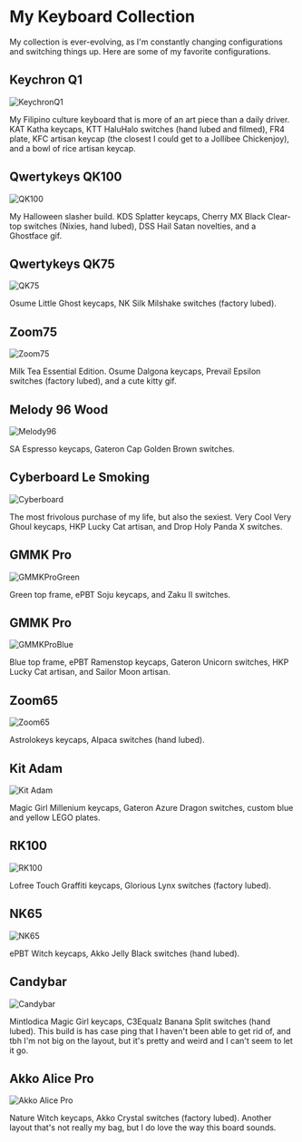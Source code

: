 # My Keyboard Collection

My collection is ever-evolving, as I'm constantly changing configurations and switching things up. Here are some of my favorite configurations.

## Keychron Q1

![KeychronQ1](../assets/KeychronQ1.jpg)

My Filipino culture keyboard that is more of an art piece than a daily driver. KAT Katha keycaps, KTT HaluHalo switches (hand lubed and filmed), FR4 plate, KFC artisan keycap (the closest I could get to a Jollibee Chickenjoy), and a bowl of rice artisan keycap.

## Qwertykeys QK100

![QK100](../assets/QK100.jpg)

My Halloween slasher build. KDS Splatter keycaps, Cherry MX Black Clear-top switches (Nixies, hand lubed), DSS Hail Satan novelties, and a Ghostface gif. 

## Qwertykeys QK75

![QK75](../assets/QK75.jpg)

Osume Little Ghost keycaps, NK Silk Milshake switches (factory lubed).

## Zoom75

![Zoom75](../assets/Zoom75.jpg)

Milk Tea Essential Edition. Osume Dalgona keycaps, Prevail Epsilon switches (factory lubed), and a cute kitty gif.

## Melody 96 Wood

![Melody96](../assets/Melody96.jpg)

SA Espresso keycaps, Gateron Cap Golden Brown switches.

## Cyberboard Le Smoking

![Cyberboard](../assets/Cyberboard.jpg)

The most frivolous purchase of my life, but also the sexiest. Very Cool Very Ghoul keycaps, HKP Lucky Cat artisan, and Drop Holy Panda X switches.

## GMMK Pro

![GMMKProGreen](../assets/GMMKProGreen.jpg)

Green top frame, ePBT Soju keycaps, and Zaku II switches.

## GMMK Pro

![GMMKProBlue](../assets/GMMKProBlue.jpg)

Blue top frame, ePBT Ramenstop keycaps, Gateron Unicorn switches, HKP Lucky Cat artisan, and Sailor Moon artisan.

## Zoom65

![Zoom65](../assets/Zoom65.jpg)

Astrolokeys keycaps, Alpaca switches (hand lubed).

## Kit Adam

![Kit Adam](../assets/Adam.jpg)

Magic Girl Millenium keycaps, Gateron Azure Dragon switches, custom blue and yellow LEGO plates.

## RK100

![RK100](../assets/RK100.jpg)

Lofree Touch Graffiti keycaps, Glorious Lynx switches (factory lubed).

## NK65

![NK65](../assets/NK65.jpg)

ePBT Witch keycaps, Akko Jelly Black switches (hand lubed).

## Candybar

![Candybar](../assets/Candybar.jpg)

Mintlodica Magic Girl keycaps, C3Equalz Banana Split switches (hand lubed). This build is has case ping that I haven't been able to get rid of, and tbh I'm not big on the layout, but it's pretty and weird and I can't seem to let it go.

## Akko Alice Pro

![Akko Alice Pro](../assets/AkkoAlicePro.jpg)

Nature Witch keycaps, Akko Crystal switches (factory lubed). Another layout that's not really my bag, but I do love the way this board sounds. 